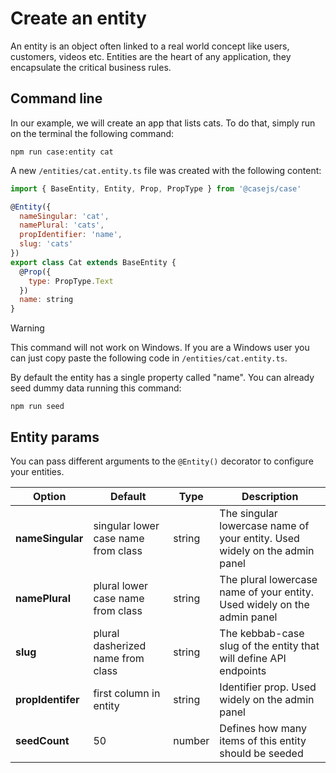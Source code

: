 # Create an entity

An entity is an object often linked to a real world concept like users, customers, videos etc. Entities are the heart of any application, they encapsulate the critical business rules.

## Command line

In our example, we will create an app that lists cats. To do that, simply run on the terminal the following command:

```
npm run case:entity cat
```

A new `/entities/cat.entity.ts` file was created with the following content:

```js
import { BaseEntity, Entity, Prop, PropType } from '@casejs/case'

@Entity({
  nameSingular: 'cat',
  namePlural: 'cats',
  propIdentifier: 'name',
  slug: 'cats'
})
export class Cat extends BaseEntity {
  @Prop({
    type: PropType.Text
  })
  name: string
}
```

> [!WARNING]
> This command will not work on Windows. If you are a Windows user you can just copy paste the following code in `/entities/cat.entity.ts`.

By default the entity has a single property called "name". You can already seed dummy data running this command:

```
npm run seed
```

## Entity params

You can pass different arguments to the `@Entity()` decorator to configure your entities.

| Option            | Default                             | Type   | Description                                                                |
| ----------------- | ----------------------------------- | ------ | -------------------------------------------------------------------------- |
| **nameSingular**  | singular lower case name from class | string | The singular lowercase name of your entity. Used widely on the admin panel |
| **namePlural**    | plural lower case name from class   | string | The plural lowercase name of your entity. Used widely on the admin panel   |
| **slug**          | plural dasherized name from class   | string | The kebbab-case slug of the entity that will define API endpoints          |
| **propIdentifer** | first column in entity              | string | Identifier prop. Used widely on the admin panel                            |
| **seedCount**     | 50                                  | number | Defines how many items of this entity should be seeded                     |
